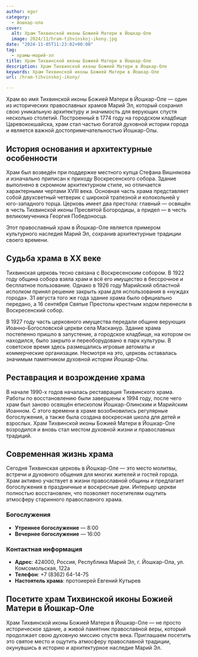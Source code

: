 ```yaml
---
author: egor
category:
  - йошкар-ола
cover:
  alt: Храм Тихвинской иконы Божией Матери в Йошкар-Оле
  image: 2024/11/hram-tihvinskoj-ikony.jpg
date: "2024-11-05T11:23:02+00:00"
tag:
  - храмы-марий-эл
title: Храм Тихвинской иконы Божией Матери в Йошкар-Оле
description: Храм Тихвинской иконы Божией Матери в Йошкар-Оле
keywords: Храм Тихвинской иконы Божией Матери в Йошкар-Оле
url: /hram-tihvinskoj-ikony/

---
```

Храм во имя Тихвинской иконы Божией Матери в Йошкар-Оле — один из исторических православных храмов Марий Эл, который сохранил свою уникальную архитектуру и значимость для верующих спустя несколько столетий. Построенный в 1774 году на городском кладбище Царевококшайска, храм стал частью богатой духовной истории города и является важной достопримечательностью Йошкар-Олы.

## История основания и архитектурные особенности

Храм был возведён при поддержке местного купца Стефана Вишнякова и изначально приписан к приходу Воскресенского собора. Здание выполнено в скромном архитектурном стиле, но отличается характерными чертами XVIII века. Основная часть храма представляет собой двухсветный четверик с широкой трапезной и колокольней у юго-западного торца. Церковь имеет два престола: главный — освящён в честь Тихвинской иконы Пресвятой Богородицы, а придел — в честь великомученика Георгия Победоносца.

Этот православный храм в Йошкар-Оле является примером культурного наследия Марий Эл, сохранив архитектурные традиции своего времени.

## Судьба храма в XX веке

Тихвинская церковь тесно связана с Воскресенским собором. В 1922 году община собора взяла храм и всё его имущество в бессрочное и бесплатное пользование. Однако в 1926 году Марийский областной исполком принял решение закрыть храм для использования в «нуждах города». 31 августа того же года здание храма было официально передано, а 16 сентября Святые Престолы крестным ходом перенесли в Воскресенский собор.

В 1927 году часть церковного имущества передали общине верующих Иоанно-Богословской церкви села Масканур. Здание храма постепенно пришло в запустение, а городское кладбище, на котором он находился, было закрыто и переоборудовано в парк культуры. В советское время здесь размещались игровые автоматы и коммерческие организации. Несмотря на это, церковь оставалась значимым памятником духовной истории Йошкар-Олы.

## Реставрация и возрождение храма

В начале 1990-х годов началась реставрация Тихвинского храма. Работы по восстановлению были завершены к 1994 году, после чего храм был заново освящён епископом Йошкар-Олинским и Марийским Иоанном. С этого времени в храме возобновились регулярные богослужения, а также была создана воскресная школа для детей и взрослых. Храм Тихвинской иконы Божией Матери в Йошкар-Оле возродился и вновь стал местом духовной жизни и православных традиций.

## Современная жизнь храма

Сегодня Тихвинская церковь в Йошкар-Оле — это место молитвы, встречи и духовного общения для многих жителей и гостей города. Храм активно участвует в жизни православной общины и предлагает богослужения в праздничные и воскресные дни. Интерьер церкви полностью восстановлен, что позволяет посетителям ощутить атмосферу старинного православного храма.

### Богослужения

- **Утреннее богослужение** — 8:00
- **Вечернее богослужение** — 16:00

### Контактная информация

- **Адрес**: 424000, Россия, Республика Марий Эл, г. Йошкар-Ола, ул. Комсомольская, 122а
- **Телефон**: +7 (8362) 64-14-75
- **Настоятель храма**: протоиерей Евгений Кутырев

## Посетите храм Тихвинской иконы Божией Матери в Йошкар-Оле

Храм Тихвинской иконы Божией Матери в Йошкар-Оле — не просто историческое здание, а живой памятник православной веры, который продолжает свою духовную миссию спустя века. Приглашаем посетить это святое место и ощутить атмосферу православной традиции, окунувшись в историю и архитектурное наследие Марий Эл.
